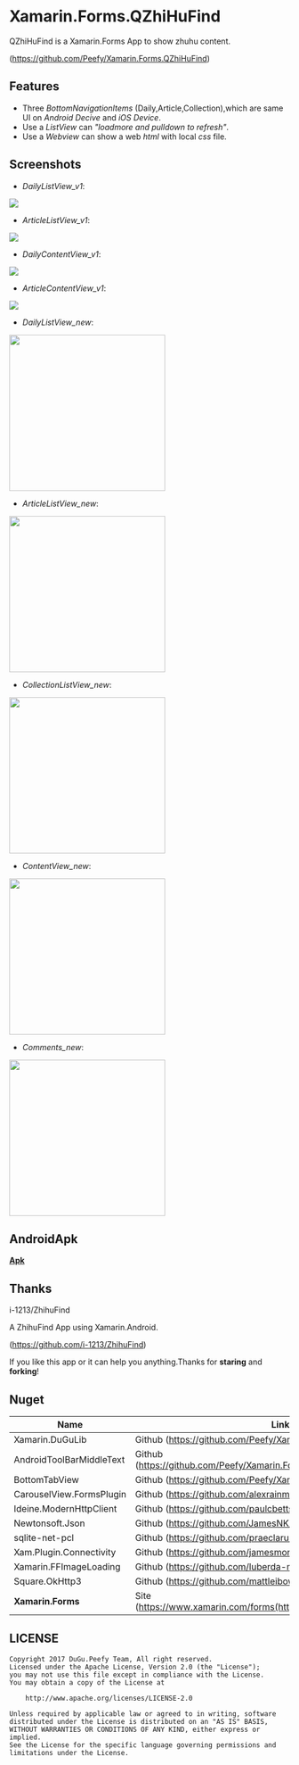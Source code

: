# Xamarin.Forms.QZhiHuFind

QZhiHuFind is a Xamarin.Forms App to show zhuhu content.

(https://github.com/Peefy/Xamarin.Forms.QZhiHuFind)

## Features

* Three *BottomNavigationItems* (Daily,Article,Collection),which are same UI on *Android Decive* and *iOS Device*.
* Use a *ListView* can *"loadmore and pulldown to refresh"*.
* Use a *Webview* can show a web *html* with local *css* file.

## Screenshots

* *DailyListView_v1*:

<img src="https://github.com/Peefy/Xamarin.Forms.QZhiHuFind/blob/master/screenshots/repport_v1.png"/> 

* *ArticleListView_v1*:

<img src="https://github.com/Peefy/Xamarin.Forms.QZhiHuFind/blob/master/screenshots/article_v1.png"/> 

* *DailyContentView_v1*:

<img src="https://github.com/Peefy/Xamarin.Forms.QZhiHuFind/blob/master/screenshots/repport_content_v1"/> 

* *ArticleContentView_v1*:

<img src="https://github.com/Peefy/Xamarin.Forms.QZhiHuFind/blob/master/screenshots/article_content_v1.png" /> 

* *DailyListView_new*:

<img src="https://github.com/Peefy/Xamarin.Forms.QZhiHuFind/blob/master/screenshots/daily.png?raw=true" width="280"/> 

* *ArticleListView_new*:

<img src="https://github.com/Peefy/Xamarin.Forms.QZhiHuFind/blob/master/screenshots/article.png?raw=true" width="280"/> 

* *CollectionListView_new*:

<img src="https://github.com/Peefy/Xamarin.Forms.QZhiHuFind/blob/master/screenshots/collection.png?raw=true" width="280"/> 

* *ContentView_new*:

<img src="https://github.com/Peefy/Xamarin.Forms.QZhiHuFind/blob/master/screenshots/content.png?raw=true" width="280"/> 

* *Comments_new*:

<img src="https://github.com/Peefy/Xamarin.Forms.QZhiHuFind/blob/master/screenshots/comments.png?raw=true" width="280"/> 

## AndroidApk

[**Apk**](https://github.com/Peefy/Xamarin.Forms.QZhiHuFind/tree/master/apks)

## Thanks

i-1213/ZhihuFind 

A ZhihuFind App using Xamarin.Android.

(https://github.com/i-1213/ZhihuFind)

If you like this app or it can help you anything.Thanks for **staring** and **forking**!

## Nuget

Name|Link
---|---
 Xamarin.DuGuLib | Github (https://github.com/Peefy/Xamarin.DuGuLib)
 AndroidToolBarMiddleText | Github (https://github.com/Peefy/Xamarin.Forms.AndroidToolBarMiddleText)
 BottomTabView | Github (https://github.com/Peefy/Xamarin.Forms.BottomTabView)
 CarouselView.FormsPlugin | Github (https://github.com/alexrainman/CarouselView)
 Ideine.ModernHttpClient | Github (https://github.com/paulcbetts/ModernHttpClient)
 Newtonsoft.Json | Github (https://github.com/JamesNK/Newtonsoft.Json)
 sqlite-net-pcl | Github (https://github.com/praeclarum/sqlite-net)
 Xam.Plugin.Connectivity | Github (https://github.com/jamesmontemagno/ConnectivityPlugin)
 Xamarin.FFImageLoading | Github (https://github.com/luberda-molinet/FFImageLoading)
 Square.OkHttp3 | Github (https://github.com/mattleibow/square-bindings)
 **Xamarin.Forms** | Site (https://www.xamarin.com/forms(https://www.xamarin.com/forms)

## LICENSE

```
Copyright 2017 DuGu.Peefy Team, All right reserved.
Licensed under the Apache License, Version 2.0 (the "License");
you may not use this file except in compliance with the License.
You may obtain a copy of the License at

    http://www.apache.org/licenses/LICENSE-2.0

Unless required by applicable law or agreed to in writing, software
distributed under the License is distributed on an "AS IS" BASIS,
WITHOUT WARRANTIES OR CONDITIONS OF ANY KIND, either express or implied.
See the License for the specific language governing permissions and
limitations under the License.
```
